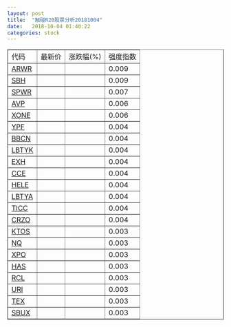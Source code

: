 ```yaml
---
layout: post
title:  "触碰R20股票分析20181004"
date:   2018-10-04 01:40:22
categories: stock
---
```

<script type="text/javascript">
var stockList = []
stockList.push('gb_arwr');
stockList.push('gb_sbh');
stockList.push('gb_spwr');
stockList.push('gb_avp');
stockList.push('gb_xone');
stockList.push('gb_ypf');
stockList.push('gb_bbcn');
stockList.push('gb_lbtyk');
stockList.push('gb_exh');
stockList.push('gb_cce');
stockList.push('gb_hele');
stockList.push('gb_lbtya');
stockList.push('gb_ticc');
stockList.push('gb_crzo');
stockList.push('gb_ktos');
stockList.push('gb_nq');
stockList.push('gb_xpo');
stockList.push('gb_has');
stockList.push('gb_rcl');
stockList.push('gb_uri');
stockList.push('gb_tex');
stockList.push('gb_sbux');
</script>

<table border="1">
 <tr>
 <td>代码</td>
  <td>最新价</td>
  <td>涨跌幅(%)</td>
 <td>强度指数</td>
</tr>
  <tr id="arwr"><td><a href="http://stock.finance.sina.com.cn/usstock/quotes/ARWR.html" target="_blank">ARWR</a></td><td></td><td></td><td>0.009</td></tr>
  <tr id="sbh"><td><a href="http://stock.finance.sina.com.cn/usstock/quotes/SBH.html" target="_blank">SBH</a></td><td></td><td></td><td>0.009</td></tr>
  <tr id="spwr"><td><a href="http://stock.finance.sina.com.cn/usstock/quotes/SPWR.html" target="_blank">SPWR</a></td><td></td><td></td><td>0.007</td></tr>
  <tr id="avp"><td><a href="http://stock.finance.sina.com.cn/usstock/quotes/AVP.html" target="_blank">AVP</a></td><td></td><td></td><td>0.006</td></tr>
  <tr id="xone"><td><a href="http://stock.finance.sina.com.cn/usstock/quotes/XONE.html" target="_blank">XONE</a></td><td></td><td></td><td>0.006</td></tr>
  <tr id="ypf"><td><a href="http://stock.finance.sina.com.cn/usstock/quotes/YPF.html" target="_blank">YPF</a></td><td></td><td></td><td>0.004</td></tr>
  <tr id="bbcn"><td><a href="http://stock.finance.sina.com.cn/usstock/quotes/BBCN.html" target="_blank">BBCN</a></td><td></td><td></td><td>0.004</td></tr>
  <tr id="lbtyk"><td><a href="http://stock.finance.sina.com.cn/usstock/quotes/LBTYK.html" target="_blank">LBTYK</a></td><td></td><td></td><td>0.004</td></tr>
  <tr id="exh"><td><a href="http://stock.finance.sina.com.cn/usstock/quotes/EXH.html" target="_blank">EXH</a></td><td></td><td></td><td>0.004</td></tr>
  <tr id="cce"><td><a href="http://stock.finance.sina.com.cn/usstock/quotes/CCE.html" target="_blank">CCE</a></td><td></td><td></td><td>0.004</td></tr>
  <tr id="hele"><td><a href="http://stock.finance.sina.com.cn/usstock/quotes/HELE.html" target="_blank">HELE</a></td><td></td><td></td><td>0.004</td></tr>
  <tr id="lbtya"><td><a href="http://stock.finance.sina.com.cn/usstock/quotes/LBTYA.html" target="_blank">LBTYA</a></td><td></td><td></td><td>0.004</td></tr>
  <tr id="ticc"><td><a href="http://stock.finance.sina.com.cn/usstock/quotes/TICC.html" target="_blank">TICC</a></td><td></td><td></td><td>0.004</td></tr>
  <tr id="crzo"><td><a href="http://stock.finance.sina.com.cn/usstock/quotes/CRZO.html" target="_blank">CRZO</a></td><td></td><td></td><td>0.004</td></tr>
  <tr id="ktos"><td><a href="http://stock.finance.sina.com.cn/usstock/quotes/KTOS.html" target="_blank">KTOS</a></td><td></td><td></td><td>0.003</td></tr>
  <tr id="nq"><td><a href="http://stock.finance.sina.com.cn/usstock/quotes/NQ.html" target="_blank">NQ</a></td><td></td><td></td><td>0.003</td></tr>
  <tr id="xpo"><td><a href="http://stock.finance.sina.com.cn/usstock/quotes/XPO.html" target="_blank">XPO</a></td><td></td><td></td><td>0.003</td></tr>
  <tr id="has"><td><a href="http://stock.finance.sina.com.cn/usstock/quotes/HAS.html" target="_blank">HAS</a></td><td></td><td></td><td>0.003</td></tr>
  <tr id="rcl"><td><a href="http://stock.finance.sina.com.cn/usstock/quotes/RCL.html" target="_blank">RCL</a></td><td></td><td></td><td>0.003</td></tr>
  <tr id="uri"><td><a href="http://stock.finance.sina.com.cn/usstock/quotes/URI.html" target="_blank">URI</a></td><td></td><td></td><td>0.003</td></tr>
  <tr id="tex"><td><a href="http://stock.finance.sina.com.cn/usstock/quotes/TEX.html" target="_blank">TEX</a></td><td></td><td></td><td>0.003</td></tr>
  <tr id="sbux"><td><a href="http://stock.finance.sina.com.cn/usstock/quotes/SBUX.html" target="_blank">SBUX</a></td><td></td><td></td><td>0.003</td></tr>
</table>

